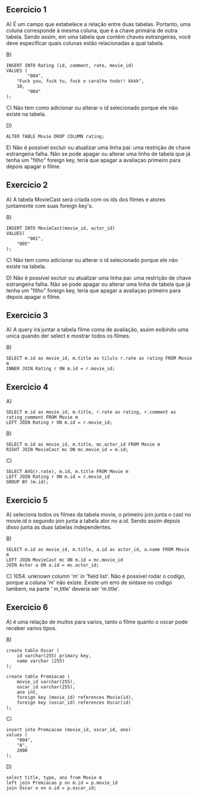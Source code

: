 ## Ecercicio 1

A) É um campo que estabelece a relação entre duas tabelas. Portanto, uma coluna corresponde à mesma coluna, que é a chave primária de outra tabela. Sendo assim, em uma tabela que contém chaves estrangeiras, você deve especificar quais colunas estão relacionadas a qual tabela.

B)

```
INSERT INTO Rating (id, comment, rate, movie_id) 
VALUES (
		"004",
    "Fuck you, fuck tu, fuck o caralho todo!! kkkk",
    10,
		"004"
);
```

C) Não tem como adicionar ou alterar o id selecionado porque ele não existe na tabela.

D)

```
ALTER TABLE Movie DROP COLUMN rating;
```

E) Não é possível excluir ou atualizar uma linha pai: uma restrição de chave estrangeira falha. Não se pode apagar ou alterar uma linha de tabela que já tenha um "filho" foreign key, teria que apagar a avaliaçao primeiro para depois apagar o filme.

## Exercicio 2

A) A tabela MovieCast será criada com os ids dos filmes e atores juntamente com suas foreign key's.

B)

```
INSERT INTO MovieCast(movie_id, actor_id)
VALUES(
		"001",
    "005"
);
```

C) Não tem como adicionar ou alterar o id selecionado porque ele não existe na tabela.

D) Não é possível excluir ou atualizar uma linha pai: uma restrição de chave estrangeira falha. Não se pode apagar ou alterar uma linha de tabela que já tenha um "filho" foreign key, teria que apagar a avaliaçao primeiro para depois apagar o filme.

## Exercicio 3

A) A query irá juntar a tabela filme coma de avaliação, assim exibindo uma unica quando der select e mostrar todos os filmes.

B)

```
SELECT m.id as movie_id, m.title as tilulo r.rate as rating FROM Movie m
INNER JOIN Rating r ON m.id = r.movie_id;
```

## Exercicio 4

A)

```
SELECT m.id as movie_id, m.title, r.rate as rating, r.comment as rating_comment FROM Movie m
LEFT JOIN Rating r ON m.id = r.movie_id;
```

B)

```
SELECT m.id as movie_id, m.title, mc.actor_id FROM Movie m
RIGHT JOIN MovieCast mc ON mc.movie_id = m.id;
```

C)

```
SELECT AVG(r.rate), m.id, m.title FROM Movie m
LEFT JOIN Rating r ON m.id = r.movie_id
GROUP BY (m.id);
```

## Exercicio 5

A) seleciona todos os filmes da tabela movie, o primeiro join junta o cast no movie.id o segundo join junta a tabela ator no a.id. Sendo assim depois disso junta as duas tabelas independentes.

B)

```
SELECT m.id as movie_id, m.title, a.id as actor_id, a.name FROM Movie m
LEFT JOIN MovieCast mc ON m.id = mc.movie_id
JOIN Actor a ON a.id = mc.actor_id;
```

C) 1054. unknown column 'm' in 'field list'. Não é possivel rodar o codigo, porque a coluna 'm' não existe. Existe um erro de sintaxe no codigo tambem, na parte ' m,title' deveria ser 'm.title'.

## Exercicio 6

A) é uma relação de muitos para varios, tanto o filme quanto o oscar pode receber varios tipos.

B)

```
create table Oscar (
	id varchar(255) primary key,
    name varchar (255)
);

create table Premiacao (
	movie_id varchar(255),
    oscar_id varchar(255),
    ano int,
    foreign key (movie_id) references Movie(id),
    foreign key (oscar_id) references Oscar(id)
);
```

C)

```
insert into Premiacao (movie_id, oscar_id, ano)
values (
	"004",
    "A",
    2008
);
```

D)

```
select title, type, ano from Movie m
left join Premiacao p on m.id = p.movie_id
join Oscar o on o.id = p.oscar_id;
```